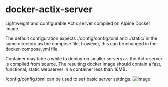 # docker-actix-server
Lightweight and configurable Actix server compiled on Alpine Docker image.

The default configuration expects ./config/config.toml and ./static/ in the same directory as the compose file, however, this can be changed in the docker-compose.yml file. 

Container may take a while to deploy on smaller servers as the Actix server is compiled from source. The resulting docker image should contain a fast, functional, static webserver in a container less than 16MB.

/config/config.toml can be used to set basic server settings. 
![image](https://github.com/patrickramp/docker-actix-webserver/assets/142554235/0ab01873-f854-437d-877d-5491b6c9801f)
